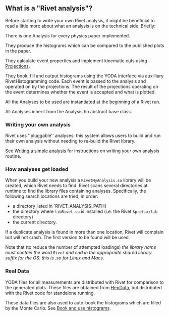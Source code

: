 ## What is a "Rivet analysis"?
Before starting to write your own Rivet analysis, it might be beneficial to read a little more about
what an analysis is on the technical side. Briefly:

There is one Analysis for every physics paper implemented.

They produce the histograms which can be compared to the published plots in the paper.

They calculate event properties and implement kinematic cuts using [Projections](projections.md).

They book, fill and output histograms using the YODA interface via auxilliary RivetHistogramming code. Each event is passed to the analysis and operated on by the projections. The result of the projections operating on the event determines whether the event is accepted and what is plotted.

All the Analyses to be used are instantiated at the beginning of a Rivet run.

All Analyses inherit from the Analysis.hh abstract base class.

### Writing your own analysis
Rivet uses ''pluggable'' analyses: this system allows users to build and run their own analysis without needing to re-build the Rivet library.

See [Writing a simple analysis](simple-analysis.md) for instructions on writing your own analysis routine.

### How analyses get loaded

When you build your new analysis a `RivetMyAnalysis.so` library will be created, which Rivet needs to find.
Rivet scans several directories at runtime to find the library files containing analyses. Specifically, the following search locations are tried, in order:

 * a directory listed in `RIVET_ANALYSIS_PATH}
 * the directory where `libRivet.so` is installed (i.e. the Rivet `$prefix/lib` directory)
 * the current directory.

If a duplicate analysis is found in more than one location, Rivet will complain but will not crash. The first version to be found will be used.

Note that (to reduce the number of attempted loadings) *the library name must contain the word `Rivet` and end in the appropriate shared library suffix for the OS: this is .so for Linux and Macs*.

### Real Data

YODA files for all measurements are distributed with Rivet for comparison to the generated plots. These files are obtained from [HepData](http://www.hepdata.net), but distributed with the Rivet code for standalone running.

These data files are also used to auto-book the histograms which are filled by the Monte Carlo. See [Book and use histograms](rivet-histograms.md).
